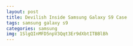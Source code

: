```yaml
---
layout: post
title: Devilish Inside Samsung Galaxy S9 Case
tags: samsung galaxy s9
categories: samsung
img: 1SlgQInMFD5npV3Qqt3Er9dXbtITBBlBh
---
```

